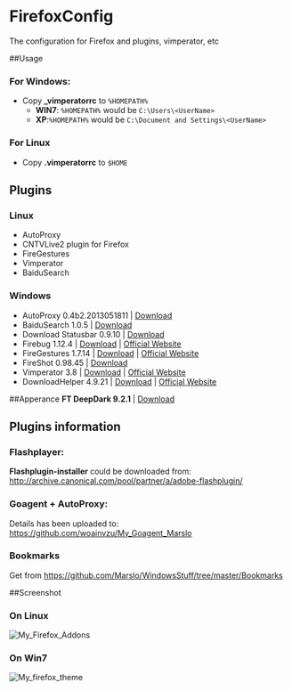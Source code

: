 FirefoxConfig
=============

The configuration for Firefox and plugins, vimperator, etc

##Usage
### For Windows:
- Copy **_vimperatorrc** to <code>%HOMEPATH%</code>
    - **WIN7**: <code>%HOMEPATH%</code> would be <code>C:\Users\\\<UserName></code>
    - **XP**:<code>%HOMEPATH%</code> would be <code>C:\Document and Settings\\\<UserName></code>

### For Linux
- Copy **.vimperatorrc** to <code>$HOME</code>

## Plugins
### Linux
- AutoProxy
- CNTVLive2 plugin for Firefox
- FireGestures
- Vimperator
- BaiduSearch

### Windows
- AutoProxy 0.4b2.2013051811 | [Download](https://addons.mozilla.org/en-US/firefox/addon/autoproxy/?src=search) 
- BaiduSearch 1.0.5 | [Download](https://addons.mozilla.org/en-US/firefox/addon/baidu-search/?src=search)
- Download Statusbar 0.9.10 | [Download](https://addons.mozilla.org/en-US/firefox/addon/download-statusbar/?src=ss)
- Firebug 1.12.4 | [Download](https://addons.mozilla.org/en-US/firefox/addon/firebug/?src=search) | [Official Website](https://www.getfirebug.com/)
- FireGestures 1.7.14 | [Download](https://addons.mozilla.org/en-US/firefox/addon/firegestures/?src=search) | [Official Website](http://www.xuldev.org/firegestures/)
- FireShot 0.98.45 | [Download](https://addons.mozilla.org/en-US/firefox/addon/fireshot/?src=search)
- Vimperator 3.8 | [Download](https://addons.mozilla.org/en-US/firefox/addon/vimperator/?src=search) | [Official Website](http://www.vimperator.org/)
- DownloadHelper 4.9.21 | [Download](https://addons.mozilla.org/en-US/firefox/addon/video-downloadhelper/?src=ss) | [Official Website](http://www.downloadhelper.net/)

##Apperance
**FT DeepDark 9.2.1** | [Download](https://addons.mozilla.org/en-US/firefox/addon/ft-deepdark/)

## Plugins information
### Flashplayer:
**Flashplugin-installer** could be downloaded from: http://archive.canonical.com/pool/partner/a/adobe-flashplugin/

### Goagent + AutoProxy:
Details has been uploaded to: https://github.com/woainvzu/My_Goagent_Marslo

### Bookmarks
Get from https://github.com/Marslo/WindowsStuff/tree/master/Bookmarks

##Screenshot
### On Linux
![My_Firefox_Addons](https://github.com/Marslo/FirefoxConfig/blob/master/Screenshots/firefox_addons.png?raw=true)

### On Win7
![My_firefox_theme](https://github.com/Marslo/FirefoxConfig/blob/master/Screenshots/firefox_addons_window7.png?raw=true)
